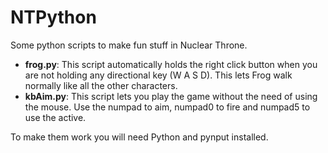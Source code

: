 # NTPython
Some python scripts to make fun stuff in Nuclear Throne.

- <b>frog.py</b>:
This script automatically holds the right click button when you are not holding any directional key (W A S D). This lets Frog walk normally like all the other characters.
- <b>kbAim.py</b>:
This script lets you play the game without the need of using the mouse. Use the numpad to aim, numpad0 to fire and numpad5 to use the active.

To make them work you will need Python and pynput installed.
